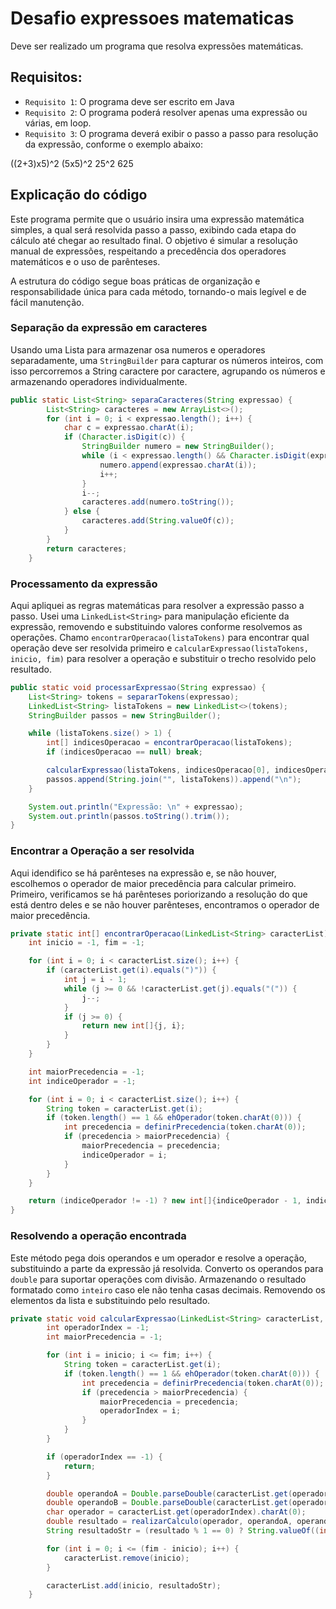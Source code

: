 # Desafio expressoes matematicas
Deve ser realizado um programa que resolva expressões matemáticas.

## Requisitos: 

- `Requisito 1`: O programa deve ser escrito em Java
- `Requisito 2`: O programa poderá resolver apenas uma expressão ou várias, em loop.
- `Requisito 3`: O programa deverá exibir o passo a passo para resolução da expressão, conforme o exemplo abaixo:

((2+3)x5)^2
(5x5)^2
25^2
625

## Explicação do código

Este programa permite que o usuário insira uma expressão matemática simples, a qual será resolvida passo a passo, exibindo cada etapa do cálculo até chegar ao resultado final. O objetivo é simular a resolução manual de expressões, respeitando a precedência dos operadores matemáticos e o uso de parênteses.

A estrutura do código segue boas práticas de organização e responsabilidade única para cada método, tornando-o mais legível e de fácil manutenção.

### Separação da expressão em caracteres
Usando uma Lista para armazenar osa numeros e operadores separadamente, uma ``StringBuilder`` para capturar os números inteiros, com isso percorremos a String caractere por caractere, agrupando os números e armazenando operadores individualmente.

```java
public static List<String> separaCaracteres(String expressao) {
        List<String> caracteres = new ArrayList<>();
        for (int i = 0; i < expressao.length(); i++) {
            char c = expressao.charAt(i);
            if (Character.isDigit(c)) {
                StringBuilder numero = new StringBuilder();
                while (i < expressao.length() && Character.isDigit(expressao.charAt(i))) {
                    numero.append(expressao.charAt(i));
                    i++;
                }
                i--;
                caracteres.add(numero.toString());
            } else {
                caracteres.add(String.valueOf(c));
            }
        }
        return caracteres;
    }
```

### Processamento da expressão
Aqui apliquei as regras matemáticas para resolver a expressão passo a passo.
Usei uma ``LinkedList<String>`` para manipulação eficiente da expressão, removendo e substituindo valores conforme resolvemos as operações.
Chamo ``encontrarOperacao(listaTokens)`` para encontrar qual operação deve ser resolvida primeiro e ``calcularExpressao(listaTokens, inicio, fim)`` para resolver a operação e substituir o trecho resolvido pelo resultado.

```java
public static void processarExpressao(String expressao) {
    List<String> tokens = separarTokens(expressao);
    LinkedList<String> listaTokens = new LinkedList<>(tokens);
    StringBuilder passos = new StringBuilder();

    while (listaTokens.size() > 1) {
        int[] indicesOperacao = encontrarOperacao(listaTokens);
        if (indicesOperacao == null) break;

        calcularExpressao(listaTokens, indicesOperacao[0], indicesOperacao[1]);
        passos.append(String.join("", listaTokens)).append("\n");
    }

    System.out.println("Expressão: \n" + expressao);
    System.out.println(passos.toString().trim());
}
```

###  Encontrar a Operação a ser resolvida
Aqui idendifico se há parênteses na expressão e, se não houver, escolhemos o operador de maior precedência para calcular primeiro.
Primeiro, verificamos se há parênteses poriorizando a resolução do que está dentro deles e se não houver parênteses, encontramos o operador de maior precedência.

```java
private static int[] encontrarOperacao(LinkedList<String> caracterList) {
    int inicio = -1, fim = -1;

    for (int i = 0; i < caracterList.size(); i++) {
        if (caracterList.get(i).equals(")")) {
            int j = i - 1;
            while (j >= 0 && !caracterList.get(j).equals("(")) {
                j--;
            }
            if (j >= 0) {
                return new int[]{j, i};
            }
        }
    }

    int maiorPrecedencia = -1;
    int indiceOperador = -1;

    for (int i = 0; i < caracterList.size(); i++) {
        String token = caracterList.get(i);
        if (token.length() == 1 && ehOperador(token.charAt(0))) {
            int precedencia = definirPrecedencia(token.charAt(0));
            if (precedencia > maiorPrecedencia) {
                maiorPrecedencia = precedencia;
                indiceOperador = i;
            }
        }
    }

    return (indiceOperador != -1) ? new int[]{indiceOperador - 1, indiceOperador + 1} : null;
}

```

###  Resolvendo a operação encontrada
Este método pega dois operandos e um operador e resolve a operação, substituindo a parte da expressão já resolvida.
Converto os operandos para ``double`` para suportar operações com divisão.
Armazenando o resultado formatado como ``inteiro`` caso ele não tenha casas decimais.
Removendo os elementos da lista e substituindo pelo resultado.

```java
private static void calcularExpressao(LinkedList<String> caracterList, int inicio, int fim) {
        int operadorIndex = -1;
        int maiorPrecedencia = -1;

        for (int i = inicio; i <= fim; i++) {
            String token = caracterList.get(i);
            if (token.length() == 1 && ehOperador(token.charAt(0))) {
                int precedencia = definirPrecedencia(token.charAt(0));
                if (precedencia > maiorPrecedencia) {
                    maiorPrecedencia = precedencia;
                    operadorIndex = i;
                }
            }
        }

        if (operadorIndex == -1) {
            return;
        }

        double operandoA = Double.parseDouble(caracterList.get(operadorIndex - 1));
        double operandoB = Double.parseDouble(caracterList.get(operadorIndex + 1));
        char operador = caracterList.get(operadorIndex).charAt(0);
        double resultado = realizarCalculo(operador, operandoA, operandoB);
        String resultadoStr = (resultado % 1 == 0) ? String.valueOf((int) resultado) : String.valueOf(resultado);

        for (int i = 0; i <= (fim - inicio); i++) {
            caracterList.remove(inicio);
        }

        caracterList.add(inicio, resultadoStr);
    }


```